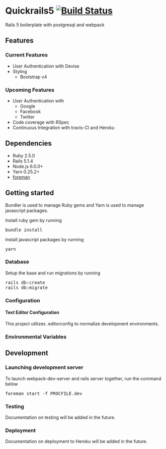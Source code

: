 # Quickrails5 [![Build Status](https://travis-ci.org/dnguyensr/quickrails5.svg?branch=master)](https://travis-ci.org/dnguyensr/quickrails5)

Rails 5 boilerplate with postgresql and webpack

## Features

### Current Features

* User Authentication with Devise
* Styling
  * Bootstrap v4

### Upcoming Features

* User Authentication with
  * Google
  * Facebook
  * Twitter
* Code coverage with RSpec
* Continuous Integration with travis-CI and Heroku

## Dependencies

* Ruby 2.5.0
* Rails 5.1.4
* Node.js 6.0.0+
* Yarn 0.25.2+
* [foreman](https://github.com/ddollar/foreman)

## Getting started

Bundler is used to manage Ruby gems and Yarn is used to manage javascript packages.

Install ruby gem by running
<pre>
bundle install
</pre>

Install javascript packages by running
<pre>
yarn
</pre>

### Database

Setup the base and run migrations by running
<pre>
rails db:create
rails db:migrate
</pre>

### Configuration

#### Text Editor Configuration

This project utilizes .editorconfig to normalize development environments.

### Environmental Variables

## Development

### Launching development server

To launch webpack-dev-server and rails server together, run the command below
<pre>
foreman start -f PROCFILE.dev
</pre>

### Testing

Documentation on testing will be added in the future.

### Deployment

Documentation on deployment to Heroku will be added in the future.
